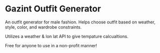 # Gazint Outfit Generator
An outfit generator for male fashion. Helps choose outfit based on weather, style, color, and wardrobe constraints. 

Utilizes a weather & lon lat API to give tempature calcualtions. 

Free for anyone to use in a non-profit manner! 
